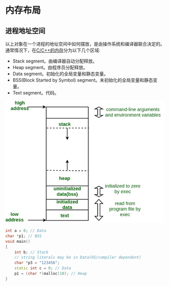 # 内存布局

## 进程地址空间

以上对象在一个进程的地址空间中如何摆放，是由操作系统和编译器联合决定的。通常情况下，在[C/C++的内存](https://www.geeksforgeeks.org/memory-layout-of-c-program/)分为以下几个区域:

* Stack segment。由编译器自动分配释放。
* Heap segment。由程序员分配释放。
* Data segment。初始化的全局变量和静态变量。
* BSS(Block Started by Symbol) segment。未初始化的全局变量和静态变量。
* Text segment。代码。

![Memory Layout for x86 and C](pic/memoryLayoutC.jpg)

```cpp
int a = 0; // Data
char *p1; // BSS
void main()
{
    int b; // Stack
    // string literals may be in Data(OS/compiler dependent)
    char *p3 = "123456"; 
    static int c = 0; // Data
    p1 = (char *)malloc(10); // Heap
}
```
